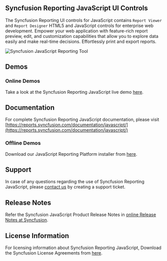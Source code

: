 ## Syncfusion Reporting JavaScript UI Controls

The Syncfusion Reporting UI controls for JavaScript contains `Report Viewer` and `Report Designer` HTML5 and JavaScript controls for enterprise web development. Empower your web application with feature-rich report preview, edit, and customization capabilities that allow you to explore data easily and make real-time decisions. Effortlessly print and export reports.

![Syncfusion JavaScript Reporting Tool](https://reports.syncfusion.com/demos/Images/report-platform.gif)

## Demos

### Online Demos

Take a look at the Syncfusion Reporting JavaScript live demo [here](https://reports.syncfusion.com/home/index.html).

## Documentation

For complete Syncfusion Reporting JavaScript documentation, please visit [https://reports.syncfusion.com/documentation/javascript/](https://reports.syncfusion.com/documentation/javascript/)

### Offline Demos

Download our JavaScript Reporting Platform installer from [here](https://www.syncfusion.com/downloads/report/).

## Support

In case of any questions regarding the use of Syncfusion Reporting JavaScript, please [contact us](http://www.syncfusion.com/support/#) by creating a support ticket.

## Release Notes

Refer the Syncfusion JavaScript Product Release Notes in [online Release Notes at Syncfusion](https://reports.syncfusion.com/documentation/release-notes/).

## License Information

For licensing information about Syncfusion Reporting JavaScript, Download the Syncfusion License Agreements from [here](https://www.syncfusion.com/content/downloads/syncfusion_license.pdf).